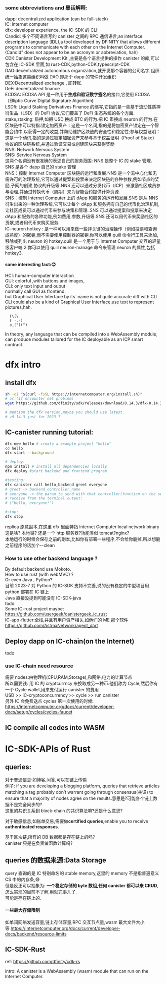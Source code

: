 ### some abbreviations and 黑话解释:

dapp: decentralized application (can be full-stack)  
IC: internet computer  
dfx: developer experience, the IC-SDK 的 CLI  
Candid: 多个不同语言写的 canister 之间的 RPC 通信语言;an interface description language (IDL),a tool developed by DFINITY that allows different programs to communicate with each other on the Internet Computer.(Candid” does not appear to be an acronym or abbreviation, hah)  
CDK:Canister Development Kit ,主要是各个语言提供的操作 canister 的库,可以包含在 IC-SDK 里面,如 rust-CDK,python-CDK,typescript-CDK  
DAO:decentralized autonomous organization,就开发那个容器的公司名字,组织.统一抽象这类组织叫做 DAO.即那个 dapp 的软件开发组织  
DEX:Decentralized exchange , 即转账.  
DeFi:decentralized finance  
ECDSA: ECDSA API 是一种用于**生成和验证数字签名**的接口,它使用 ECDSA（Elliptic Curve Digital Signature Algorithm)  
LSDfi: Liquid Staking Derivatives Finance 的缩写,它指的是一些基于流动性质押衍生品（LSD）的 DeFi 协议,它们覆盖了 DeFi 生态系统的各个方面.  
stake,staking: 质押,如把 USD 换成 BTC 的行为.把 IC 币换成 neuron 的行为.在区块链中可以特指:锁定加密资产：这是一个名词,指的是将加密资产锁定在一个智能合约中,以获得一定的收益,并帮助维护区块链的安全性和稳定性;参与权益证明：这是一个动词,指的是通过锁定加密资产来参与基于权益证明（Proof of Stake）协议的区块链系统,并通过验证交易或创建区块来获得奖励  
NNS: Network Nervous System  
SNS: Service Nervous System  
这两个名词没有很准确的表述自己的服务范围: NNS 是整个 IC 的 stake 管理. SNS 是各个 dapp 自己的 stake 管理  
NNS：控制 Internet Computer 区块链的运行和发展.NNS 是一个去中心化和无需许可的治理系统,它可以通过提案和投票来决定区块链的各种参数,例如节点的奖励,子网的创建,协议的升级等.NNS 还可以通过分发代币（ICP）来激励社区成员参与治理,并通过转换代币（周期）来为智能合约提供计算资源.  
SNS：控制 Internet Computer 上的 dApp 和服务的运行和发展.SNS 是从 NNS 衍生出来的一种治理系统,它可以让每个 dApp 和服务拥有自己的代币化治理机制,让社区成员可以通过代币来参与决策和管理..SNS 可以通过提案和投票来决定 dApp 和服务的各种功能,例如费用,参数,升级等.SNS 还可以用代币来奖励社区的贡献,或者用代币来购买服务.  
IC-neuron hotkey : 是一种可以用来做一些非关键的治理操作（例如投票和查询成熟度）的密钥,而不需要使用控制器的密钥.你可以使用 quill 命令行工具来添加,移除或列出 neuron 的 hotkey.quill 是一个用于与 Internet Computer 交互的轻量级客户端 2.你可以使用 quill neuron-manage 命令来管理 neuron 的属性,包括 hotkey3.

#### some interesting fact:😊

HCI: human–computer interaction  
GUI: colorful ,with buttons and images,  
CLI: only text input and ouput  
normally call GUI as frontend.  
but Graphical User Interface by its\` name is not quite accurate diff with CLI. CLI could also be a kind of Graphical User Interface,use text to represent pictures,hah.

```
  (\(\
  ( -.-)
  o_(")(")

```

In theory, any language that can be compiled into a WebAssembly module, can produce modules tailored for the IC deployable as an ICP smart contract.

# dfx intro

## install dfx

```sh
sh -ci "$(curl -fsSL https://internetcomputer.org/install.sh)"
# or:(if encounter net problem)
wget https://github.com/dfinity/sdk/releases/download/0.14.3/dfx-0.14.3-x86_64-linux.tar.gz

# mention the dfx version,maybe you should use latest.
# v0.14.3 just for 2023-7


```

## IC-canister running tutorial:

```sh
dfx new hello # create a example project "hello"
cd hello
dfx start --background

# deploy:
npm install # install all dependencies locally
dfx deploy #start backend and frontend program

#testing:
dfx canister call hello_backend greet everyone
# greet -> backend_controller_name
# everyone -> the param to send with that controller(function on the server)
# receive from the terminal output:
# ("Hello, everyone!")

#stop:
dfx stop
```

replica 原意副本,在这里 dfx 里面特指 Internet Computer local network binary  
这是啥? 本地链? 还是一个 http 服务器?功能类似 tomcat?nginx?  
本地运行的时候会保存之前的副本,比如你有部署一些程序,不会给你删掉,所以想删之前程序的话加个--clean

### How to use other backend language ?

By default backend use Mokoto.  
How to use rust (with webMVC) ?  
Or even Java , Python?  
目前 2023-7 对 Python 的 IC-SDK 支持不完善,说的没有稳定的中型项目用 python 部署在 IC 链上  
Java 直接没提到可能没有 IC-SDK-java  
todo  
Some IC-rust project maybe:
https://github.com/usergeek/canistergeek_ic_rust  
IC-app-flutter:全栈,并且有用户资产相关,如他们的 ME 那个软件  
https://github.com/AstroxNetwork/agent_dart

## Deploy dapp on IC-chain(on the Internet)

todo

### use IC-chain need resource

需要 nodes:由物理机(CPU,RAM,Storage),和网络,电力的计算节点  
所以需要钱: 用 IC 的 cryptcurrncy 来换取成另一种币:他们称为 Cycle,然后你有一个 Cycle wallet,用来支付运行 canister 的费用  
USD >> IC-cryptoconcurrency >> cycle >> run canister  
另外 IC 会免费送点 cycles 第一次使用的时候:  
https://internetcomputer.org/docs/current/developer-docs/setup/cycles/cycles-faucet

## IC compile all codes into WASM

# IC-SDK-APIs of Rust

## queries:

对于普通信息:如博客,问答,可以在链上传输  
例子:
if you are developing a blogging platform, queries that retrieve articles matching a tag probably don’t warrant going through consensus(共识) to ensure that a majority of nodes agree on the results.意思是?可能各个链上数据不是完全同步的?  
这里的共识关系到 block-chain 的共识算法嘛?还是什么意思?

对于敏感信息,如账单交易,需要做**certified queries**,enable you to receive **authenticated responses**.

基于区块链,所有的 DB 数据都是存在链上的吗?  
canister 只是在负责做函数计算吗?

## queries 的数据来源:Data Storage

query 查询的是 IC 特别命名的 stable memory,这里的 memory 不是指普遍意义 CS 中的内存条,😅  
但是反正可以抽象为:
**一个稳定存储的 byte 数组,任何 canister 都可以来 CRUD**,  
怎么实现的目前不了解,用就完事儿了.  
可能是存在链上的.

#### 一些最大存储限制

如单词网络发送容量,链上存储容量,RPC 交互节点量,wasm 最大文件大小等:https://internetcomputer.org/docs/current/developer-docs/backend/resource-limits

## IC-SDK-Rust

ref: https://github.com/dfinity/cdk-rs

intro:
A canister is a WebAssembly (wasm) module that can run on the Internet Computer.
